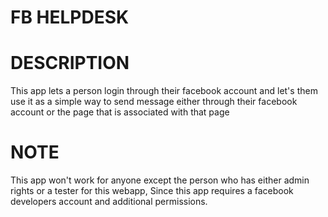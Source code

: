 # FB HELPDESK


# DESCRIPTION

This app lets a person login through their facebook account and let's them use it as a simple way to send message either through their facebook account or the page that is associated with that page


# NOTE

This app won't work for anyone except the person who has either admin rights or a tester for this webapp, Since this app requires a facebook developers account and additional permissions.
